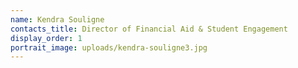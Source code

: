 ```yaml
---
name: Kendra Souligne
contacts_title: Director of Financial Aid & Student Engagement
display_order: 1
portrait_image: uploads/kendra-souligne3.jpg
---
```

